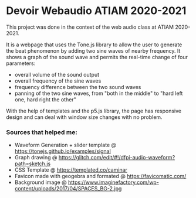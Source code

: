 # Devoir Webaudio ATIAM 2020-2021

This project was done in the context of the web audio class at ATIAM 2020-2021.

It is a webpage that uses the Tone.js library to allow the user to generate the beat phenomenon by adding two sine waves of nearby frequency. It shows a graph of the sound wave and permits the real-time change of four parameters:
* overall volume of the sound output
* overall frequency of the sine waves
* frequency difference between the two sound waves
* panning of the two sine waves, from "both in the middle" to "hard left one, hard right the other"

With the help of templates and the p5.js library, the page has responsive design and can deal with window size changes with no problem.

### Sources that helped me:

* Waveform Generation + slider template @ https://tonejs.github.io/examples/signal
* Graph drawing @ https://glitch.com/edit/#!/dfpi-audio-waveform?path=sketch.js
* CSS Template @ https://templated.co/caminar
* Favicon made with geogebra and formated @ https://favicomatic.com/
* Background image @ https://www.imaginefactory.com/wp-content/uploads/2017/04/SPACES_BG-2.jpg

